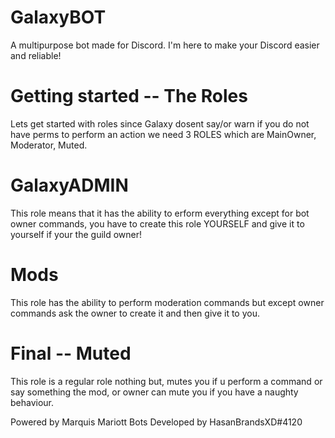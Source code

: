 
# GalaxyBOT

A multipurpose bot made for Discord.
I'm here to make your Discord easier and reliable!

# Getting started -- The Roles

Lets get started with roles since Galaxy dosent say/or warn if you do not have perms to perform an action we need 3 ROLES which are MainOwner, Moderator, Muted.

# GalaxyADMIN
This role means that it has the ability to erform everything except for bot owner commands, you have to create this role YOURSELF and give it to yourself if your the guild owner!

# Mods
This role has the ability to perform moderation commands but except owner commands ask the owner to create it and then give it to you.

# Final -- Muted
This role is a regular role nothing but, mutes you if u perform a command or say something the mod, or owner can mute you if you have a naughty behaviour.


Powered by Marquis Mariott Bots
Developed by HasanBrandsXD#4120
